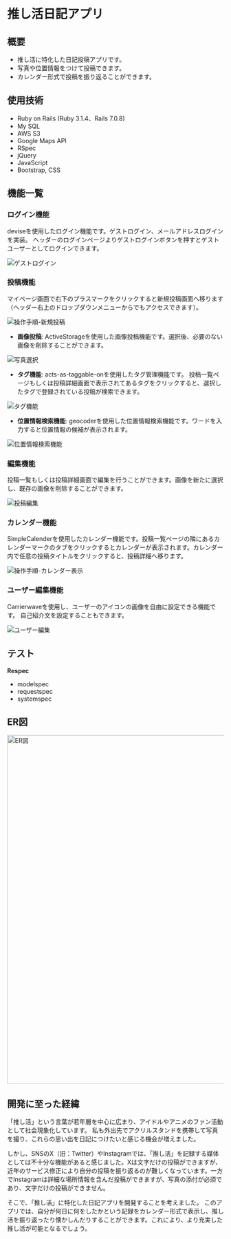 # 推し活日記アプリ

## 概要

- 推し活に特化した日記投稿アプリです。
- 写真や位置情報をつけて投稿できます。
- カレンダー形式で投稿を振り返ることができます。

## 使用技術

- Ruby on Rails (Ruby 3.1.4、Rails 7.0.8)
- My SQL
- AWS S3
- Google Maps API
- RSpec
- jQuery
- JavaScript
- Bootstrap, CSS

## 機能一覧

### ログイン機能
deviseを使用したログイン機能です。ゲストログイン、メールアドレスログインを実装。
ヘッダーのログインページよりゲストログインボタンを押すとゲストユーザーとしてログインできます。

![ゲストログイン](https://github.com/R-Tsukiyama/oshikatsu-diary/assets/133231418/e18161d6-0e23-453c-bc40-cb2061507949)


### 投稿機能
マイページ画面で右下のプラスマークをクリックすると新規投稿画面へ移ります（ヘッダー右上のドロップダウンメニューからでもアクセスできます）。

![操作手順-新規投稿](https://github.com/R-Tsukiyama/oshikatsu-diary/assets/133231418/7277781a-36f1-4623-b36e-3a0d25e525dc)


- **画像投稿**: 
ActiveStorageを使用した画像投稿機能です。選択後、必要のない画像を削除することができます。

![写真選択](https://github.com/R-Tsukiyama/oshikatsu-diary/assets/133231418/ec44636e-e6c0-4373-b239-dc481b791e0b)


- **タグ機能**:
acts-as-taggable-onを使用したタグ管理機能です。
投稿一覧ページもしくは投稿詳細画面で表示されてあるタグをクリックすると、選択したタグで登録されている投稿が検索できます。

![タグ機能](https://github.com/R-Tsukiyama/oshikatsu-diary/assets/133231418/4f70358e-bfcc-4be8-bda9-3e9300257dd2)


- **位置情報検索機能**:
geocoderを使用した位置情報検索機能です。ワードを入力すると位置情報の候補が表示されます。

![位置情報検索機能](https://github.com/R-Tsukiyama/oshikatsu-diary/assets/133231418/adcedf1d-0862-4021-92db-0af25e4e0700)


### 編集機能
投稿一覧もしくは投稿詳細画面で編集を行うことができます。画像を新たに選択し、既存の画像を削除することができます。

![投稿編集](https://github.com/R-Tsukiyama/oshikatsu-diary/assets/133231418/95e1b2f8-ea58-44c5-8fd5-cf5ad9571996)


### カレンダー機能
SimpleCalenderを使用したカレンダー機能です。投稿一覧ページの隣にあるカレンダーマークのタブをクリックするとカレンダーが表示されます。カレンダー内で任意の投稿タイトルをクリックすると、投稿詳細へ移ります。

![操作手順-カレンダー表示](https://github.com/R-Tsukiyama/oshikatsu-diary/assets/133231418/f1d3353b-d17e-4ec1-a592-42ce393055db)


### ユーザー編集機能
Carrierwaveを使用し、ユーザーのアイコンの画像を自由に設定できる機能です。
自己紹介文を設定することもできます。 

![ユーザー編集](https://github.com/R-Tsukiyama/oshikatsu-diary/assets/133231418/aca75da5-328e-4438-8c14-ce82e2275fe9)


## テスト
**Respec**
- modelspec
- requestspec
- systemspec


## ER図
<img width="811" alt="ER図" src="https://github.com/R-Tsukiyama/oshikatsu-diary/assets/133231418/ff8b3aa0-4696-4860-abb5-98eceaa2ad94">


## 開発に至った経緯

「推し活」という言葉が若年層を中心に広まり、アイドルやアニメのファン活動として社会現象化しています。
私も外出先でアクリルスタンドを携帯して写真を撮り、これらの思い出を日記につけたいと感じる機会が増えました。

しかし、SNSのX（旧：Twitter）やInstagramでは、「推し活」を記録する媒体としては不十分な機能があると感じました。Xは文字だけの投稿ができますが、近年のサービス修正により自分の投稿を振り返るのが難しくなっています。一方でInstagramは詳細な場所情報を含んだ投稿ができますが、写真の添付が必須であり、文字だけの投稿ができません。

そこで、「推し活」に特化した日記アプリを開発することを考えました。
このアプリでは、自分が何日に何をしたかという記録をカレンダー形式で表示し、推し活を振り返ったり懐かしんだりすることができます。これにより、より充実した推し活が可能となるでしょう。
